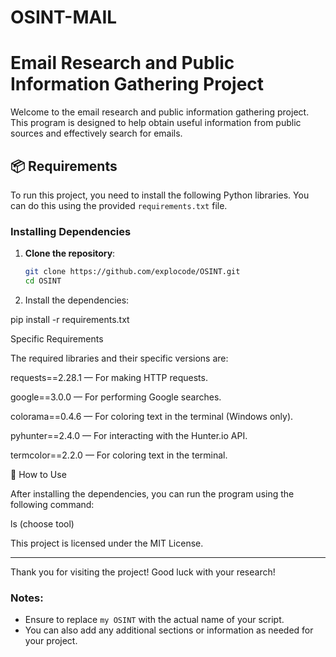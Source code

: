 # OSINT-MAIL

# Email Research and Public Information Gathering Project

Welcome to the email research and public information gathering project. This program is designed to help obtain useful information from public sources and effectively search for emails.

## 📦 Requirements

To run this project, you need to install the following Python libraries. You can do this using the provided `requirements.txt` file.

### Installing Dependencies

1. **Clone the repository**:
   ```bash
   git clone https://github.com/explocode/OSINT.git
   cd OSINT

2. Install the dependencies:

pip install -r requirements.txt



Specific Requirements

The required libraries and their specific versions are:

requests==2.28.1  — For making HTTP requests.

google==3.0.0     — For performing Google searches.

colorama==0.4.6   — For coloring text in the terminal (Windows only).

pyhunter==2.4.0   — For interacting with the Hunter.io API.

termcolor==2.2.0  — For coloring text in the terminal.


🚀 How to Use

After installing the dependencies, you can run the program using the following command:

ls (choose tool)

This project is licensed under the MIT License.


---

Thank you for visiting the project! Good luck with your research!

### Notes:
- Ensure to replace `my OSINT` with the actual name of your script.
- You can also add any additional sections or information as needed for your project.

